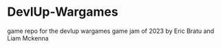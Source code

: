 # DevlUp-Wargames
game repo for the devlup wargames game jam of 2023
by Eric Bratu and Liam Mckenna
